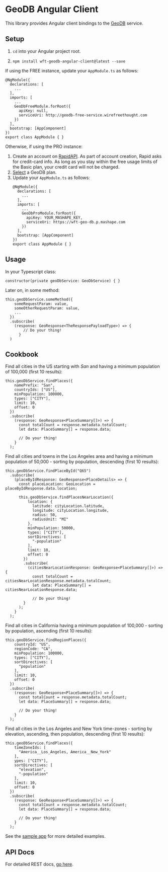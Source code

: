 # GeoDB Angular Client

This library provides Angular client bindings to the [GeoDB](http://geodb-cities-api.wirefreethought.com/) service.

## Setup

1. ``cd`` into your Angular project root.

2. ``npm install wft-geodb-angular-client@latest --save``

If using the FREE instance, update your ``AppModule.ts`` as follows:
```
@NgModule({
  declarations: [
    ...
  ],
  imports: [
    ...
    GeoDbFreeModule.forRoot({
      apiKey: null,
      serviceUri: http://geodb-free-service.wirefreethought.com
    })
  ],
  bootstrap: [AppComponent]
})
export class AppModule { }
```

Otherwise, if using the PRO instance:

1. Create an account on [RapidAPI](https://rapidapi.com). As part of account creation, Rapid asks for credit-card info. As long as you stay within the free usage limits of the Basic plan, your credit card will not be charged.
2. [Select](https://rapidapi.com/wirefreethought/api/GeoDB%20Cities/pricing) a GeoDB plan.
5. Update your ``AppModule.ts`` as follows:
    ```
    @NgModule({
      declarations: [
        ...
      ],
      imports: [
        ...
        GeoDbProModule.forRoot({
          apiKey: YOUR_MASHAPE_KEY,
          serviceUri: https://wft-geo-db.p.mashape.com
        })
      ],
      bootstrap: [AppComponent]
    })
    export class AppModule { }
    ```

## Usage

In your Typescript class:

``constructor(private geoDbService: GeoDbService) { }``

Later on, in some method:

```
this.geoDbService.someMethod({
    someRequestParam: value,
    someOtherRequestParam: value,
    ...
  })
  .subscribe(
    (response: GeoResponse<TheResponsePayloadType>) => {
        // Do your thing!
      }
  )
```

## Cookbook

Find all cities in the US starting with *San* and having a minimum population of 100,000 (first 10 results):
```
this.geoDbService.findPlaces({
    namePrefix: "San",
    countryIds: ["US"],
    minPopulation: 100000,
    types: ["CITY"],
    limit: 10,
    offset: 0
  })
  .subscribe(
    (response: GeoResponse<PlaceSummary[]>) => {
      const totalCount = response.metadata.totalCount;
      let data: PlaceSummary[] = response.data;

      // Do your thing!
    }
  );
```

Find all cities and towns in the Los Angeles area and having a minimum population of 50,000 - sorting by population, descending (first 10 results):
```
this.geoDbService.findPlaceById("Q65")
  .subscribe(
    (placeByIdResponse: GeoResponse<PlaceDetails> => {
      const placeLocation: GeoLocation = placeByIdResponse.data.location;

      this.geoDbService.findPlacesNearLocation({
          location: {
            latitude: cityLocation.latitude,
            longitude: cityLocation.longitude,
            radius: 50,
            radiusUnit: "MI"
          },
          minPopulation: 50000,
          types: ["CITY"],          
          sortDirectives: [
            "-population"
          ],
          limit: 10,
          offset: 0
        })
        .subscribe(
          (citiesNearLocationResponse: GeoResponse<PlaceSummary[]>) => {
            const totalCount = citiesNearLocationResponse.metadata.totalCount;
            let data: PlaceSummary[] = citiesNearLocationResponse.data;

            // Do your thing!
        }
      );
    }
  );
```

Find all cities in California having a minimum population of 100,000 - sorting by population, ascending (first 10 results):
```
this.geoDbService.findRegionPlaces({
    countryId: "US",
    regionCode: "CA",
    minPopulation: 100000,
    types: ["CITY"],        
    sortDirectives: [
      "population"
    ],
    limit: 10,
    offset: 0
  })
  .subscribe(
    (response: GeoResponse<PlaceSummary[]>) => {
      const totalCount = response.metadata.totalCount;
      let data: PlaceSummary[] = response.data;

      // Do your thing!
    }
  );

```

Find all cities in the Los Angeles and New York time-zones - sorting by elevation, ascending, then population, descending (first 10 results):
```
this.geoDbService.findPlaces({
    timeZoneIds: [
      "America__Los_Angeles, America__New_York"
    ],
    ypes: ["CITY"],
    sortDirectives: [
      "elevation",
      "-population"
    ],
    limit: 10,
    offset: 0
  })
  .subscribe(
    (response: GeoResponse<PlaceSummary[]>) => {
      const totalCount = response.metadata.totalCount;
      let data: PlaceSummary[] = response.data;

      // Do your thing!
    }
  );

```

See the [sample app](https://github.com/wirefreethought/geodb-sample-angular-app) for more detailed examples.

## API Docs
For detailed REST docs, [go here](http://geodb-cities-api.wirefreethought.com/docs/api).
